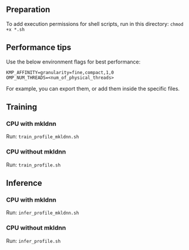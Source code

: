 ## Preparation
To add execution permissions for shell scripts, run in this directory:
`chmod +x *.sh`

## Performance tips
Use the below environment flags for best performance:
```
KMP_AFFINITY=granularity=fine,compact,1,0
OMP_NUM_THREADS=<num_of_physical_threads>
```
For example, you can export them, or add them inside the specific files.

## Training
### CPU with mkldnn
Run:
`train_profile_mkldnn.sh`
### CPU without mkldnn
Run:
`train_profile.sh`

## Inference
### CPU with mkldnn
Run:
`infer_profile_mkldnn.sh`
### CPU without mkldnn
Run:
`infer_profile.sh`
